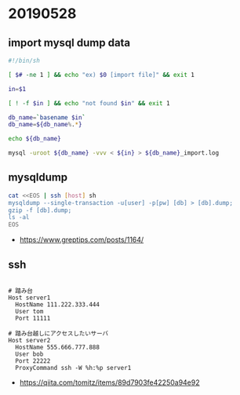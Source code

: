 # 20190528

## import mysql dump data

```sh
#!/bin/sh

[ $# -ne 1 ] && echo "ex) $0 [import file]" && exit 1

in=$1

[ ! -f $in ] && echo "not found $in" && exit 1

db_name=`basename $in`
db_name=${db_name%.*}

echo ${db_name}

mysql -uroot ${db_name} -vvv < ${in} > ${db_name}_import.log
```

## mysqldump

```sh
cat <<EOS | ssh [host] sh
mysqldump --single-transaction -u[user] -p[pw] [db] > [db].dump;
gzip -f [db].dump;
ls -al
EOS
```

* https://www.greptips.com/posts/1164/

## ssh

```sh:~/.ssh/config

# 踏み台
Host server1
  HostName 111.222.333.444
  User tom
  Port 11111

# 踏み台越しにアクセスしたいサーバ
Host server2
  HostName 555.666.777.888
  User bob
  Port 22222
  ProxyCommand ssh -W %h:%p server1

```

* https://qiita.com/tomitz/items/89d7903fe42250a94e92